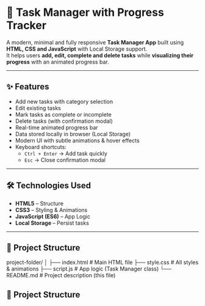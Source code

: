 # 📝 Task Manager with Progress Tracker

A modern, minimal and fully responsive **Task Manager App** built using **HTML, CSS and JavaScript** with Local Storage support.  
It helps users **add, edit, complete and delete tasks** while **visualizing their progress** with an animated progress bar.

---

## ✨ Features

- Add new tasks with category selection  
- Edit existing tasks  
- Mark tasks as complete or incomplete  
- Delete tasks (with confirmation modal)  
- Real-time animated progress bar  
- Data stored locally in browser (Local Storage)  
- Modern UI with subtle animations & hover effects  
- Keyboard shortcuts:  
  - `Ctrl + Enter` → Add task quickly  
  - `Esc` → Close confirmation modal  

---

## 🛠️ Technologies Used

- **HTML5** – Structure  
- **CSS3** – Styling & Animations  
- **JavaScript (ES6)** – App Logic  
- **Local Storage** – Persist tasks  

---
## 📂 Project Structure

project-folder/
│
├── index.html # Main HTML file
├── style.css # All styles & animations
├── script.js # App logic (Task Manager class)
└── README.md # Project description (this file)
## 📂 Project Structure

